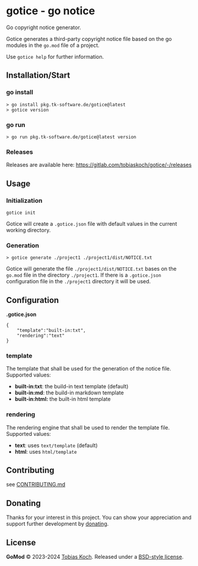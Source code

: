 # gotice - go notice
Go copyright notice generator.

Gotice generates a third-party copyright notice file based on the go modules in the `go.mod` file of a project.

Use `gotice help` for further information.

## Installation/Start

### go install

```
> go install pkg.tk-software.de/gotice@latest
> gotice version
```

### go run

```
> go run pkg.tk-software.de/gotice@latest version
```

### Releases
Releases are available here: https://gitlab.com/tobiaskoch/gotice/-/releases

## Usage

### Initialization
```
gotice init
```

Gotice will create a `.gotice.json` file with default values in the current working directory.

### Generation
```
> gotice generate ./project1 ./project1/dist/NOTICE.txt
```

Gotice will generate the file `./project1/dist/NOTICE.txt` bases on the `go.mod` file in the directory `./project1`.
If there is a `.gotice.json` configuration file in the `./project1` directory it will be used.

## Configuration

**.gotice.json**

```
{
    "template":"built-in:txt",
    "rendering":"text"
}
```

### template
The template that shall be used for the generation of the notice file.
Supported values:

- **built-in:txt**: the build-in text template (default)
- **built-in:md**: the build-in markdown template
- **built-in:html:** the built-in html template

### rendering
The rendering engine that shall be used to render the template file.
Supported values:

- **text**: uses  `text/template` (default)
- **html**: uses `html/template`

## Contributing
see [CONTRIBUTING.md](CONTRIBUTING.md)

## Donating
Thanks for your interest in this project. You can show your appreciation and support further development by [donating](https://www.tk-software.de/donate).

## License
**GoMod** © 2023-2024 [Tobias Koch](https://www.tk-software.de). Released under a [BSD-style license](https://gitlab.com/tobiaskoch/gomod/-/blob/main/LICENSE).